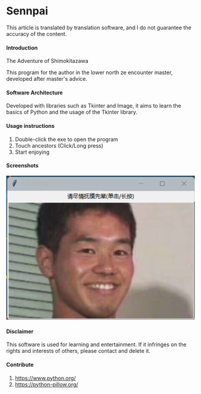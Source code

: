# Sennpai

This article is translated by translation software, and I do not guarantee the accuracy of the content.

#### Introduction

The Adventure of Shimokitazawa

This program for the author in the lower north ze encounter master, developed after master's advice.

#### Software Architecture

Developed with libraries such as Tkinter and Image, it aims to learn the basics of Python and the usage of the Tkinter library.

#### Usage instructions

1. Double-click the exe to open the program
2. Touch ancestors (Click/Long press)
3. Start enjoying

#### Screenshots

![输入图片说明](Sennpai/resource/image/%E5%B1%8F%E5%B9%95%E6%88%AA%E5%9B%BE%202024-02-29%20005721.png)

#### Disclaimer

This software is used for learning and entertainment. If it infringes on the rights and interests of others, please contact and delete it.

#### Contribute

1. https://www.python.org/
2. https://python-pillow.org/
